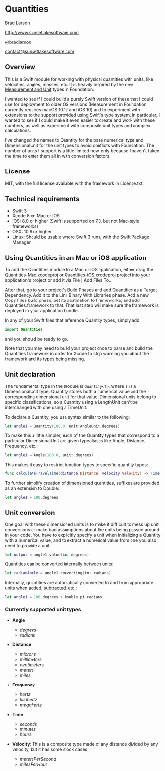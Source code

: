 # Quantities #

Brad Larson

http://www.sunsetlakesoftware.com

[@bradlarson](http://twitter.com/bradlarson)

contact@sunsetlakesoftware.com

## Overview ##

This is a Swift module for working with physical quantities with units, like velocities, angles, masses, etc. It is heavily inspired by the new <a href="https://developer.apple.com/reference/foundation/nsmeasurement">Measurement and Unit</a> types in Foundation.

I wanted to see if I could build a purely Swift version of these that I could use for deployment to older OS versions (Measurement in Foundation currently requires macOS 10.12 and iOS 10) and to experiment with extensions to the support provided using Swift's type system. In particular, I wanted to see if I could make it even easier to create and work with these numbers, as well as experiment with composite unit types and complex calculations.

I've changed the names to Quantity for the base numerical type and DimensionalUnit for the unit types to avoid conflicts with Foundation. The number of units I support is a little limited now, only because I haven't taken the time to enter them all in with conversion factors.

## License ##

MIT, with the full license available with the framework in License.txt.

## Technical requirements ##

- Swift 3
- Xcode 8 on Mac or iOS
- iOS: 8.0 or higher (Swift is supported on 7.0, but not Mac-style frameworks)
- OSX: 10.9 or higher
- Linux: Should be usable where Swift 3 runs, with the Swift Package Manager

## Using Quantities in an Mac or iOS application ##

To add the Quantities module to a Mac or iOS application, either drag the Quantities-Mac.xcodeproj or Quantities-iOS.xcodeproj project into your application's project or add it via File | Add Files To...

After that, go to your project's Build Phases and add Quantities as a Target Dependency. Add it to the Link Binary With Libraries phase. Add a new Copy Files build phase, set its destination to Frameworks, and add Quantities.framework to that. That last step will make sure the framework is deployed in your application bundle. 

In any of your Swift files that reference Quantity types, simply add

```swift
import Quantities
```

and you should be ready to go.

Note that you may need to build your project once to parse and build the Quantities framework in order for Xcode to stop warning you about the framework and its types being missing.

## Unit declaration ##

The fundamental type in the module is `Quantity<T>`, where T is a DimensionalUnit type. Quantity stores both a numerical value and the corresponding dimensional unit for that value. Dimensional units belong to specific classifications, so a Quantity using a LengthUnit can't be interchanged with one using a TimeUnit.

To declare a Quantity, you use syntax similar to the following:

```swift
let angle1 = Quantity(180.0, unit:AngleUnit.degrees)
```

To make this a little simpler, each of the Quantity types that correspond to a particular DimensionalUnit are given typealiases like Angle, Distance, Frequency, etc.:

```swift
let angle1 = Angle(180.0, unit:.degrees)
```

This makes it easy to restrict function types to specific quantity types:

```swift
func calculateTravelTime(distance:Distance, velocity:Velocity) -> Time
```

To further simplify creation of dimensioned quantities, suffixes are provided as an extension to Double:

```swift
let angle1 = 180.degrees
```

## Unit conversion ##

One goal with these dimensioned units is to make it difficult to mess up unit conversions or make bad assumptions about the units being passed around in your code. You have to explicitly specify a unit when initializing a Quantity with a numerical value, and to extract a numerical value from one you also need to provide a unit:

```swift
let output = angle1.value(in:.degrees)
```

Quantities can be converted internally between units:

```swift
let radianAngle = angle1.converting(to:.radians)
```

Internally, quantities are automatically converted to and from appropriate units when added, subtracted, etc.:

```swift
let angle1 = 180.degrees + Double.pi.radians
```


### Currently supported unit types ###

- **Angle**
  - *degrees*
  - *radians*

- **Distance**
  - *microns*
  - *millimeters*
  - *centimeters*
  - *meters*
  - *miles*

- **Frequency**
  - *hertz*
  - *kilohertz*
  - *megahertz*

- **Time**
  - *seconds*
  - *minutes*
  - *hours*

- **Velocity**: This is a composite type made of any distance divided by any velocity, but it has some stock cases.
  - *metersPerSecond*
  - *milesPerHour*

